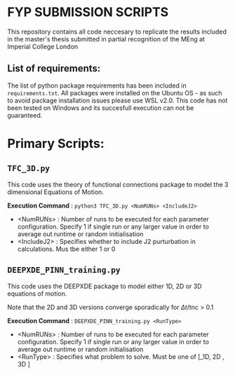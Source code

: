 # FYP SUBMISSION SCRIPTS
This repository contains all code neccesary to replicate the results included in the master's thesis submitted in partial recognition of the MEng at Imperial College London

## List of requirements:
The list of python package requirements has been included in `requirements.txt`. All packages were installed on the Ubuntu OS - as such to avoid package installation issues please use WSL v2.0. This code has not been tested on Windows and its succesfull execution can not be guaranteed.

# Primary Scripts:

## `TFC_3D.py`
This code uses the theory of functional connections package to model the 3 dimensional Equations of Motion.

**Execution Command** : `python3 TFC_3D.py <NumRUNs> <IncludeJ2>` 
  - \<NumRUNs\> : Number of runs to be executed for each parameter configuration. Specify 1 if single run or any larger value in order to average out runtime or random     initialisation
  - \<IncludeJ2\> : Specifies whether to include J2 purturbation in calculations. Mus tbe either 1 or 0


## `DEEPXDE_PINN_training.py`
This code uses the DEEPXDE package to model either 1D, 2D or 3D equations of motion.

Note that the 2D and 3D versions converge sporadically for $\Delta t$/tnc \> 0.1

**Execution Command** : `DEEPXDE_PINN_training.py <RunType>` 
  - \<NumRUNs\> : Number of runs to be executed for each parameter configuration. Specify 1 if single run or any larger value in order to average out runtime or random     initialisation
  - \<RunType\> : Specifies what problem to solve. Must be one of [_1D, 2D , 3D ]
